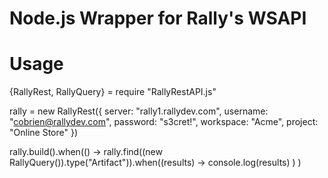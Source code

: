 Node.js Wrapper for Rally's WSAPI
=================================

Usage
=====

{RallyRest, RallyQuery} = require "RallyRestAPI.js"

rally = new RallyRest({
  server: "rally1.rallydev.com",
  username: "cobrien@rallydev.com",
  password: "s3cret!",
  workspace: "Acme",
  project: "Online Store"
})

rally.build().when(() ->
  rally.find((new RallyQuery()).type("Artifact")).when((results) ->
    console.log(results)
  )
)
